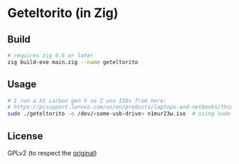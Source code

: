 # Geteltorito (in Zig)

## Build
```sh
# requires zig 0.6 or later
zig build-exe main.zig --name geteltorito
```

## Usage
```sh
# I run a X1 carbon gen 5 so I use ISOs from here:
# https://pcsupport.lenovo.com/us/en/products/laptops-and-netbooks/thinkpad-x-series-laptops/thinkpad-x1-carbon-type-20hr-20hq/downloads/
sudo ./geteltorito -o /dev/<some-usb-drive> n1mur23w.iso  # using sudo here to allow directly write to the device
```

## License
GPLv2 (to respect the [original](http://userpages.uni-koblenz.de/~krienke/ftp/noarch/geteltorito))

